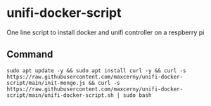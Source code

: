 # unifi-docker-script
One line script to install docker and unifi controller on a respberry pi
## Command
```sudo apt update -y && sudo apt install curl -y && curl -s https://raw.githubusercontent.com/maxcerny/unifi-docker-script/main/init-mongo.js && curl -s https://raw.githubusercontent.com/maxcerny/unifi-docker-script/main/unifi-docker-script.sh | sudo bash```

